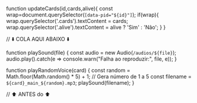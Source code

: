 function updateCards(id,cards,alive){
  const wrap=document.querySelector(`[data-pid="${id}"]`);
  if(wrap){
    wrap.querySelector('.cards').textContent = cards;
    wrap.querySelector('.alive').textContent = alive ? 'Sim' : 'Não';
  }
}

// ⬇️ COLA AQUI ABAIXO ⬇️

function playSound(file) {
  const audio = new Audio(`/audios/${file}`);
  audio.play().catch(e => console.warn("Falha ao reproduzir:", file, e));
}

function playRandomVoice(card) {
  const random = Math.floor(Math.random() * 5) + 1; // Gera número de 1 a 5
  const filename = `${card}_main_${random}.mp3`;
  playSound(filename);
}

// ⬆️ ANTES do </script> ⬆️
</script>
